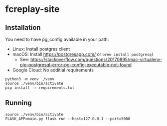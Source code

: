 # fcreplay-site

## Installation
You need to have pg_config available in your path:
 * Linux: Install postgres client
 * macOS: Install https://postgresapp.com/ or `brew install postgresql`
   * See: https://stackoverflow.com/questions/20170895/mac-virtualenv-pip-postgresql-error-pg-config-executable-not-found 
 * Google Cloud: No additial requirements

```console
python3 -m venv ./venv
source ./venv/bin/activate
pip install -r requirements.txt
```

## Running

```console
source ./venv/bin/activate
FLASK_APP=main.py flask run --host=127.0.0.1 --port=5000
```